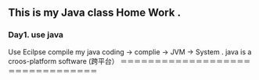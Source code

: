 ## This is my Java class Home Work . 
### Day1. use java
Use Ecilpse compile my java
coding -> complie -> JVM -> System . 
java is a croos-platform software (跨平台）
＝＝＝＝＝＝＝＝＝＝＝＝＝＝＝＝＝＝＝＝＝＝＝＝＝＝＝＝＝＝＝＝
